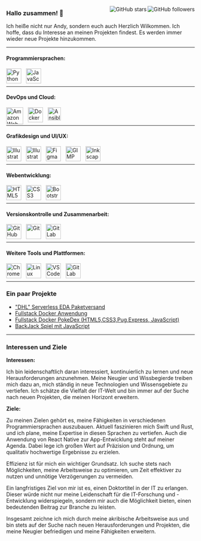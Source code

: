 

<!-- GitHub Badges -->
<img align="right" src="https://img.shields.io/github/followers/AndySchw?style=social" alt="GitHub followers"> <img align="right" src="https://img.shields.io/github/stars/AndySchw?style=social" alt="GitHub stars">

### Hallo zusammen! 👋

Ich heiße nicht nur Andy, sondern euch auch Herzlich Wilkommen. Ich hoffe, dass du Interesse an meinen Projekten findest. Es werden immer wieder neue Projekte hinzukommen.
</br>


---
#### Programmiersprachen:
<img align="left" alt="Python" height="40px" style="padding-right:10px;" src="https://cdn.jsdelivr.net/gh/devicons/devicon/icons/python/python-original.svg"/>
<img align="left" alt="JavaScript" height="40px" style="padding-right:10px;" src="https://cdn.jsdelivr.net/gh/devicons/devicon/icons/javascript/javascript-original.svg"/>
</br>

</br>

---
#### DevOps und Cloud:
<img align="left" alt="Amazon Web Services" height="45px" style="padding-right:10px;" src="https://cdn.jsdelivr.net/gh/devicons/devicon/icons/amazonwebservices/amazonwebservices-original-wordmark.svg"/>
<img align="left" alt="Docker" height="40px" style="padding-right:10px;" src="https://cdn.jsdelivr.net/gh/devicons/devicon/icons/docker/docker-original.svg"/>
<img align="left" alt="Ansible" height="35px" style="padding-right:10px;" src="https://cdn.jsdelivr.net/gh/devicons/devicon/icons/ansible/ansible-plain.svg"/>
</br>

</br>

---
#### Grafikdesign und UI/UX:
<img align="left" alt="Illustrator" width="40px" style="padding-right:10px;" src="https://cdn.jsdelivr.net/gh/devicons/devicon/icons/illustrator/illustrator-plain.svg"/>
<img align="left" alt="Illustrator" width="40px" style="padding-right:10px;" src="https://cdn.jsdelivr.net/gh/devicons/devicon/icons/photoshop/photoshop-line.svg"/>
<img align="left" alt="Figma" width="40px" style="padding-right:10px;" src="https://cdn.jsdelivr.net/gh/devicons/devicon/icons/figma/figma-original.svg"/>
<img align="left" alt="GIMP" width="40px" style="padding-right:10px;" src="https://cdn.jsdelivr.net/gh/devicons/devicon/icons/gimp/gimp-original.svg"/>
<img align="left" alt="Inkscape" width="40px" style="padding-right:10px;" src="https://cdn.jsdelivr.net/gh/devicons/devicon/icons/inkscape/inkscape-original.svg"/>
</br>

</br>

---
#### Webentwicklung:
<img align="left" alt="HTML5" width="40px" style="padding-right:10px;" src="https://cdn.jsdelivr.net/gh/devicons/devicon/icons/html5/html5-original.svg"/>
<img align="left" alt="CSS3" width="40px" style="padding-right:10px;" src="https://cdn.jsdelivr.net/gh/devicons/devicon/icons/css3/css3-original.svg"/>
<img align="left" alt="Bootstrap" width="40px" style="padding-right:10px;" src="https://cdn.jsdelivr.net/gh/devicons/devicon/icons/bootstrap/bootstrap-original-wordmark.svg"/>
</br>

</br>

---
#### Versionskontrolle und Zusammenarbeit:
<img align="left" alt="GitHub" width="40px" style="padding-right:10px;" src="https://cdn.jsdelivr.net/gh/devicons/devicon/icons/github/github-original.svg"/>
<img align="left" alt="Git" width="40px" style="padding-right:10px;" src="https://cdn.jsdelivr.net/gh/devicons/devicon/icons/git/git-original-wordmark.svg"/>
<img align="left" alt="GitLab" width="40px" style="padding-right:10px;" src="https://cdn.jsdelivr.net/gh/devicons/devicon/icons/gitlab/gitlab-original.svg"/>

</br>

</br>

---
#### Weitere Tools und Plattformen:
<img align="left" alt="Chrome" width="40px" style="padding-right:10px;" src="https://cdn.jsdelivr.net/gh/devicons/devicon/icons/chrome/chrome-original.svg"/>
<img align="left" alt="Linux" width="40px" style="padding-right:10px;" src="https://cdn.jsdelivr.net/gh/devicons/devicon/icons/linux/linux-original.svg"/>
<img align="left" alt="VS Code" width="40px" style="padding-right:10px;" src="https://cdn.jsdelivr.net/gh/devicons/devicon/icons/vscode/vscode-original.svg"/>
<img align="left" alt="GitLab" width="40px" style="padding-right:10px;" src="https://cdn.jsdelivr.net/gh/devicons/devicon/icons/raspberrypi
/raspberrypi-original.svg"/>
</br>

</br>

---
### Ein paar Projekte
- ["DHL" Serverless EDA Paketversand](https://github.com/AndySchw/DHL-Projekt)
- [Fullstack Docker Anwendung](https://github.com/AndySchw/FullStackDocker)
- [Fullstack Docker PokeDex (HTML5,CSS3,Pug,Express, JavaScript)](https://github.com/AndySchw/PokeDexNEU)
- [BackJack Spiel mit JavaScript](https://github.com/AndySchw/BlackJack)

---

### Interessen und Ziele

**Interessen:**

Ich bin leidenschaftlich daran interessiert, kontinuierlich zu lernen und neue Herausforderungen anzunehmen. Meine Neugier und Wissbegierde treiben mich dazu an, mich ständig in neue Technologien und Wissensgebiete zu vertiefen. Ich schätze die Vielfalt der IT-Welt und bin immer auf der Suche nach neuen Projekten, die meinen Horizont erweitern.

**Ziele:**

Zu meinen Zielen gehört es, meine Fähigkeiten in verschiedenen Programmiersprachen auszubauen. Aktuell faszinieren mich Swift und Rust, und ich plane, meine Expertise in diesen Sprachen zu vertiefen. Auch die Anwendung von React Native zur App-Entwicklung steht auf meiner Agenda. Dabei lege ich großen Wert auf Präzision und Ordnung, um qualitativ hochwertige Ergebnisse zu erzielen.

Effizienz ist für mich ein wichtiger Grundsatz. Ich suche stets nach Möglichkeiten, meine Arbeitsweise zu optimieren, um Zeit effektiver zu nutzen und unnötige Verzögerungen zu vermeiden.

Ein langfristiges Ziel von mir ist es, einen Doktortitel in der IT zu erlangen. Dieser würde nicht nur meine Leidenschaft für die IT-Forschung und -Entwicklung widerspiegeln, sondern mir auch die Möglichkeit bieten, einen bedeutenden Beitrag zur Branche zu leisten.

Insgesamt zeichne ich mich durch meine akribische Arbeitsweise aus und bin stets auf der Suche nach neuen Herausforderungen und Projekten, die meine Neugier befriedigen und meine Fähigkeiten erweitern.
